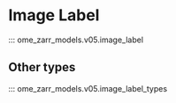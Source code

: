 # Image Label

::: ome_zarr_models.v05.image_label

## Other types

::: ome_zarr_models.v05.image_label_types
